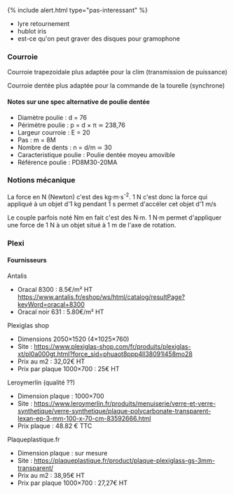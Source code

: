 {% include alert.html type="pas-interessant" %}

- lyre retournement
- hublot iris
- est-ce qu'on peut graver des disques pour gramophone

### Courroie

Courroie trapezoidale plus adaptée pour la clim (transmission de puissance)

Courroie dentée plus adaptée pour la commande de la tourelle (synchrone)

#### Notes sur une spec alternative de poulie dentée

- Diamètre poulie : d = 76
- Périmètre poulie : p = d × π ≃ 238,76
- Largeur courroie : E = 20
- Pas : m = 8M
- Nombre de dents : n = d/m ≃ 30
- Caracteristique poulie : Poulie dentée moyeu amovible
- Référence poulie : PD8M30-20MA




### Notions mécanique

La force en N (Newton) c'est des kg·m·s<sup>-2</sup>. 1 N c'est donc la force qui appliqué à un objet d'1 kg pendant 1 s permet d'accéler cet objet d'1 m/s

Le couple parfois noté Nm en fait c'est des N·m. 1 N·m permet d'appliquer une force de 1 N à un objet situé à 1 m de l'axe de rotation.


### Plexi


#### Fournisseurs



Antalis

- Oracal 8300 : 8.5€/m² HT
https://www.antalis.fr/eshop/ws/html/catalog/resultPage?keyWord=oracal+8300
- Oracal noir 631 : 5.80€/m² HT

Plexiglas shop

- Dimensions 2050×1520 (4×1025×760)
- Site : https://www.plexiglas-shop.com/fr/produits/plexiglas-xt/pl0a000gt.html?force_sid=phuaot8ppp4ll38091l458mo28
- Prix au m2 : 32,02€ HT
- Prix par plaque 1000×700 : 25€ HT

Leroymerlin (qualité ??)

- Dimension plaque : 1000×700 
- Site : https://www.leroymerlin.fr/produits/menuiserie/verre-et-verre-synthetique/verre-synthetique/plaque-polycarbonate-transparent-lexan-ep-3-mm-100-x-70-cm-83592666.html
- Prix plaque : 48.82 € TTC

Plaqueplastique.fr

- Dimension plaque : sur mesure
- Site : https://plaqueplastique.fr/product/plaque-plexiglass-gs-3mm-transparent/
- Prix au m2 : 38,95€ HT
- Prix par plaque 1000×700 : 27,27€ HT



